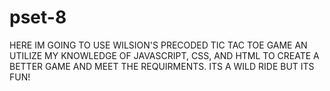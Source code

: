 # pset-8
HERE IM GOING TO USE WILSION'S PRECODED TIC TAC TOE GAME AN UTILIZE MY KNOWLEDGE OF JAVASCRIPT, CSS, AND HTML TO CREATE A BETTER GAME AND MEET THE REQUIRMENTS.
ITS A WILD RIDE BUT ITS FUN!
